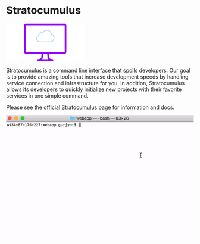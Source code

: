 # Stratocumulus

<img src="docs/img/logo.png" height="100">

Stratocumulus is a command line interface that spoils developers. Our goal is to provide amazing tools
that increase development speeds by handling service connection and infrastructure for you. In addition,
Stratocumulus allows its developers to quickly initialize new projects with their favorite services in one simple command.


Please see the [official Stratocumulus page](http://alexfattouche.com/Stratocumulus) for information and docs.

<img src="docs/img/giphy.gif">